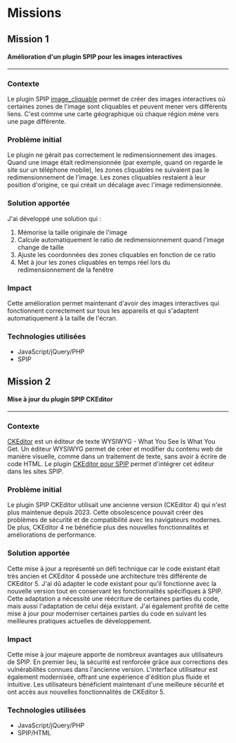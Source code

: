 # Missions

## Mission 1
#### Amélioration d'un plugin SPIP pour les images interactives

---

### Contexte
Le plugin SPIP [image_cliquable](https://git.spip.net/spip-contrib-extensions/image_cliquable) permet de créer des images interactives où certaines zones de l'image sont cliquables et peuvent mener vers différents liens. C'est comme une carte géographique où chaque région mène vers une page différente.

### Problème initial
Le plugin ne gérait pas correctement le redimensionnement des images. Quand une image était redimensionnée (par exemple, quand on regarde le site sur un téléphone mobile), les zones cliquables ne suivaient pas le redimensionnement de l'image. Les zones cliquables restaient à leur position d'origine, ce qui créait un décalage avec l'image redimensionnée.

### Solution apportée
J'ai développé une solution qui :
1. Mémorise la taille originale de l'image
2. Calcule automatiquement le ratio de redimensionnement quand l'image change de taille
3. Ajuste les coordonnées des zones cliquables en fonction de ce ratio
4. Met à jour les zones cliquables en temps réel lors du redimensionnement de la fenêtre

### Impact
Cette amélioration permet maintenant d'avoir des images interactives qui fonctionnent correctement sur tous les appareils et qui s'adaptent automatiquement à la taille de l'écran.

### Technologies utilisées
- JavaScript/jQuery/PHP
- SPIP

## Mission 2
#### Mise à jour du plugin SPIP CKEditor

---

### Contexte
[CKEditor](https://ckeditor.com/) est un éditeur de texte WYSIWYG - What You See Is What You Get. Un éditeur WYSIWYG permet de créer et modifier du contenu web de manière visuelle, comme dans un traitement de texte, sans avoir à écrire de code HTML. Le plugin [CKEditor pour SPIP](https://git.spip.net/spip-contrib-extensions/ckeditor-spip-plugin/-/tree/master) permet d'intégrer cet éditeur dans les sites SPIP.

### Problème initial
Le plugin SPIP CKEditor utilisait une ancienne version (CKEditor 4) qui n'est plus maintenue depuis 2023. Cette obsolescence pouvait créer des problèmes de sécurité et de compatibilité avec les navigateurs modernes. De plus, CKEditor 4 ne bénéficie plus des nouvelles fonctionnalités et améliorations de performance.

### Solution apportée
Cette mise à jour a représenté un défi technique car le code existant était très ancien et CKEditor 4 possède une architecture très différente de CKEditor 5. J'ai dû adapter le code existant pour qu'il fonctionne avec la nouvelle version tout en conservant les fonctionnalités spécifiques à SPIP. Cette adaptation a nécessité une réécriture de certaines parties du code, mais aussi l'adaptation de celui déja existant. J'ai également profité de cette mise à jour pour moderniser certaines parties du code en suivant les meilleures pratiques actuelles de développement.

### Impact
Cette mise à jour majeure apporte de nombreux avantages aux utilisateurs de SPIP. En premier lieu, la sécurité est renforcée grâce aux corrections des vulnérabilités connues dans l'ancienne version. L'interface utilisateur est également modernisée, offrant une expérience d'édition plus fluide et intuitive. Les utilisateurs bénéficient maintenant d'une meilleure sécurité et ont accès aux nouvelles fonctionnalités de CKEditor 5.

### Technologies utilisées
- JavaScript/jQuery/PHP
- SPIP/HTML



